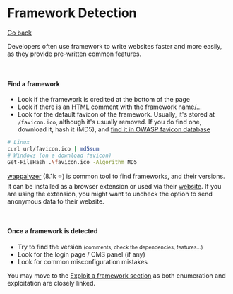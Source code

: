 # Framework Detection

[Go back](../index.md)

<div class="row row-cols-md-2"><div>

Developers often use framework to write websites faster and more easily, as they provide pre-written common features.

<br>

#### Find a framework

* Look if the framework is credited at the bottom of the page
* Look if there is an HTML comment with the framework name/...
* Look for the default favicon of the framework. Usually, it's stored at `/favicon.ico`, although it's usually removed. If you do find one, download it, hash it (MD5), and [find it in OWASP favicon database](https://wiki.owasp.org/index.php/OWASP_favicon_database)

```bash
# Linux
curl url/favicon.ico | md5sum
# Windows (on a download favicon)
Get-FileHash .\favicon.ico -Algorithm MD5
```
</div><div>

[wappalyzer](https://github.com/wappalyzer/wappalyzer) (8.1k ⭐) is common tool to find frameworks, and their versions. It can be installed as a browser extension or used via their [website](https://www.wappalyzer.com/). If you are using the extension, you might want to uncheck the option to send anonymous data to their website.

<br>

#### Once a framework is detected

* Try to find the version <small>(comments, check the dependencies, features...)</small>
* Look for the login page / CMS panel (if any)
* Look for common misconfiguration mistakes

You may move to the [Exploit a framework section](/cybersecurity/red-team/s3.exploitation/techniques/framework.md) as both enumeration and exploitation are closely linked.
</div></div>